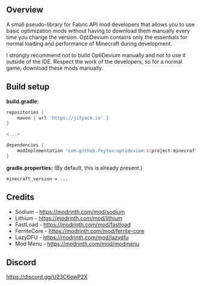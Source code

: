 ## Overview
A small pseudo-library for Fabric API mod developers that allows you to use basic optimization mods without having to download them manually every time you change the version. OptiDevium contains only the essentials for normal loading and performance of Minecraft during development.

I strongly recommend not to build OptiDevium manually and not to use it outside of the IDE. Respect the work of the developers, so for a normal game, download these mods manually.

## Build setup
**build.gradle:**
```groovy
repositories {
    maven { url 'https://jitpack.io' }
}

<...>

dependencies {
    modImplementation "com.github.feytox:optidevium:${project.minecraft_version}-SNAPSHOT"
}
```

**gradle.properties:** (By default, this is already present.)
```properties
minecraft_version = ...
```

## Credits
- Sodium - https://modrinth.com/mod/sodium
- Lithium - https://modrinth.com/mod/lithium
- FastLoad - https://modrinth.com/mod/fastload
- FerriteCore - https://modrinth.com/mod/ferrite-core
- LazyDFU - https://modrinth.com/mod/lazydfu
- Mod Menu - https://modrinth.com/mod/modmenu

## Discord
https://discord.gg/U23C6ewP2X
